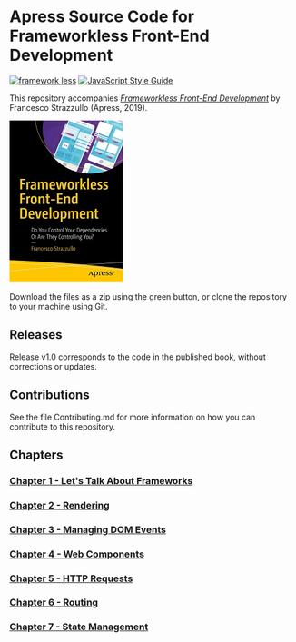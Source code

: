 # Apress Source Code for Frameworkless Front-End Development

[![framework less](http://frameworklessmovement.org/img/frameworkless__badge-github.svg)](https://github.com/frameworkless-movement/manifesto)
[![JavaScript Style Guide](https://img.shields.io/badge/code_style-standard-brightgreen.svg)](https://standardjs.com)

This repository accompanies [_Frameworkless Front-End Development_](http://www.apress.com/9781484249666) by Francesco Strazzullo (Apress, 2019).

[comment]: #cover

![Cover image](9781484249666.jpg)

Download the files as a zip using the green button, or clone the repository to your machine using Git.

## Releases

Release v1.0 corresponds to the code in the published book, without corrections or updates.

## Contributions

See the file Contributing.md for more information on how you can contribute to this repository.

## Chapters

### [Chapter 1 - Let's Talk About Frameworks](https://github.com/Apress/frameworkless-front-end-development/tree/master/Chapter01)

### [Chapter 2 - Rendering](https://github.com/Apress/frameworkless-front-end-development/tree/master/Chapter02)

### [Chapter 3 - Managing DOM Events](https://github.com/Apress/frameworkless-front-end-development/tree/master/Chapter03)

### [Chapter 4 - Web Components](https://github.com/Apress/frameworkless-front-end-development/tree/master/Chapter04)

### [Chapter 5 - HTTP Requests](https://github.com/Apress/frameworkless-front-end-development/tree/master/Chapter05)

### [Chapter 6 - Routing](https://github.com/Apress/frameworkless-front-end-development/tree/master/Chapter06)

### [Chapter 7 - State Management](https://github.com/Apress/frameworkless-front-end-development/tree/master/Chapter07)
